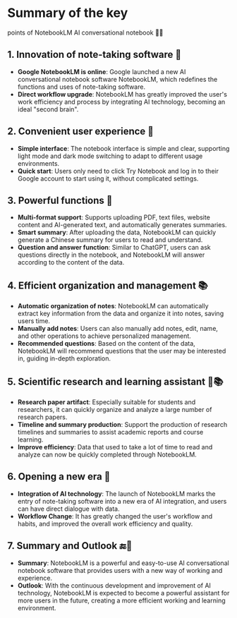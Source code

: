 # Summary of the key

 points of NotebookLM AI conversational notebook 📝💡

## 1. Innovation of note-taking software 🚀

- **Google NotebookLM is online**: Google launched a new AI conversational notebook software NotebookLM, which redefines the functions and uses of note-taking software.
- **Direct workflow upgrade**: NotebookLM has greatly improved the user's work efficiency and process by integrating AI technology, becoming an ideal "second brain".

## 2. Convenient user experience 👀

- **Simple interface**: The notebook interface is simple and clear, supporting light mode and dark mode switching to adapt to different usage environments.
- **Quick start**: Users only need to click Try Notebook and log in to their Google account to start using it, without complicated settings.

## 3. Powerful functions 💪

- **Multi-format support**: Supports uploading PDF, text files, website content and AI-generated text, and automatically generates summaries.
- **Smart summary**: After uploading the data, NotebookLM can quickly generate a Chinese summary for users to read and understand.
- **Question and answer function**: Similar to ChatGPT, users can ask questions directly in the notebook, and NotebookLM will answer according to the content of the data.

## 4. Efficient organization and management 📚

- **Automatic organization of notes**: NotebookLM can automatically extract key information from the data and organize it into notes, saving users time.
- **Manually add notes**: Users can also manually add notes, edit, name, and other operations to achieve personalized management.
- **Recommended questions**: Based on the content of the data, NotebookLM will recommend questions that the user may be interested in, guiding in-depth exploration.

## 5. Scientific research and learning assistant 🔬📚

- **Research paper artifact**: Especially suitable for students and researchers, it can quickly organize and analyze a large number of research papers.
- **Timeline and summary production**: Support the production of research timelines and summaries to assist academic reports and course learning.
- **Improve efficiency**: Data that used to take a lot of time to read and analyze can now be quickly completed through NotebookLM.

## 6. Opening a new era 🌈

- **Integration of AI technology**: The launch of NotebookLM marks the entry of note-taking software into a new era of AI integration, and users can have direct dialogue with data.
- **Workflow Change**: It has greatly changed the user's workflow and habits, and improved the overall work efficiency and quality.

## 7. Summary and Outlook 🔚🔮

- **Summary**: NotebookLM is a powerful and easy-to-use AI conversational notebook software that provides users with a new way of working and experience.
- **Outlook**: With the continuous development and improvement of AI technology, NotebookLM is expected to become a powerful assistant for more users in the future, creating a more efficient working and learning environment.
